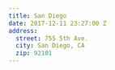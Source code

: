 ```yaml
---
title: San Diego
date: 2017-12-11 23:27:00 Z
address:
  street: 755 5th Ave.
  city: San Diego, CA
  zip: 92101
---
```


